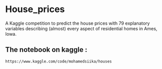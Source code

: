 # House_prices

A Kaggle competition to predict the house prices with 79 explanatory variables describing (almost) every aspect of residential homes in Ames, Iowa.

## The notebook on kaggle :

```
https://www.kaggle.com/code/mohamedsiika/houses
```
